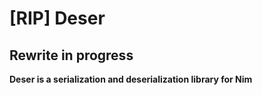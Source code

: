 # [RIP] Deser
## Rewrite in progress
**Deser is a serialization and deserialization library for Nim**

